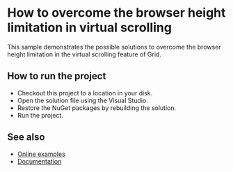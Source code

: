 # How to overcome the browser height limitation in virtual scrolling

This sample demonstrates the possible solutions to overcome the browser height limitation in the virtual scrolling feature of Grid.

## How to run the project

* Checkout this project to a location in your disk.
* Open the solution file using the Visual Studio.
* Restore the NuGet packages by rebuilding the solution.
* Run the project.

## See also

* [Online examples](https://ej2.syncfusion.com/react/demos/#/bootstrap5/grid/overview/)
* [Documentation](https://ej2.syncfusion.com/react/documentation/grid/getting-started/)